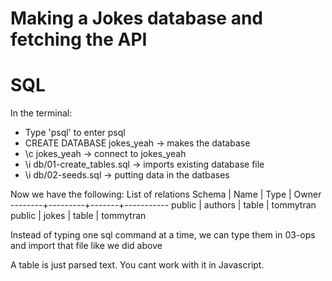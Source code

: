# Making a Jokes database and fetching the API 

# SQL
In the terminal:
- Type 'psql' to enter psql
- CREATE DATABASE jokes_yeah -> makes the database
- \c jokes_yeah -> connect to jokes_yeah
- \i db/01-create_tables.sql -> imports existing database file
- \i db/02-seeds.sql -> putting data in the datbases

Now we have the following:
          List of relations
 Schema |  Name   | Type  |   Owner   
--------+---------+-------+-----------
 public | authors | table | tommytran
 public | jokes   | table | tommytran

 Instead of typing one sql command at a time, we can type them in 03-ops and import that file like we did above

 A table is just parsed text. You cant work with it in Javascript.

 